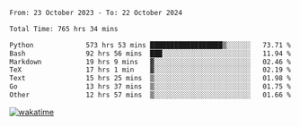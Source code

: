 <!--START_SECTION:waka-->

```txt
From: 23 October 2023 - To: 22 October 2024

Total Time: 765 hrs 34 mins

Python             573 hrs 53 mins ██████████████████▒░░░░░░   73.71 %
Bash               92 hrs 56 mins  ███░░░░░░░░░░░░░░░░░░░░░░   11.94 %
Markdown           19 hrs 9 mins   ▓░░░░░░░░░░░░░░░░░░░░░░░░   02.46 %
TeX                17 hrs 1 min    ▓░░░░░░░░░░░░░░░░░░░░░░░░   02.19 %
Text               15 hrs 25 mins  ▒░░░░░░░░░░░░░░░░░░░░░░░░   01.98 %
Go                 13 hrs 37 mins  ▒░░░░░░░░░░░░░░░░░░░░░░░░   01.75 %
Other              12 hrs 57 mins  ▒░░░░░░░░░░░░░░░░░░░░░░░░   01.66 %
```

<!--END_SECTION:waka-->
[![wakatime](https://wakatime.com/badge/user/5f89a63a-5294-4958-ad30-2b3455e63f2a.svg)](https://wakatime.com/@5f89a63a-5294-4958-ad30-2b3455e63f2a)
